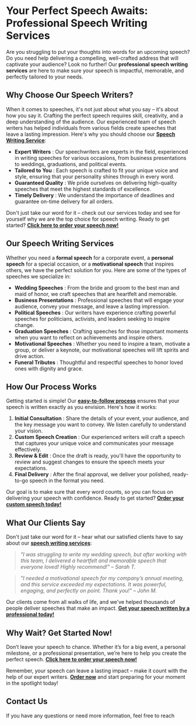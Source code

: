 # Your Perfect Speech Awaits: Professional Speech Writing Services

Are you struggling to put your thoughts into words for an upcoming speech? Do you need help delivering a compelling, well-crafted address that will captivate your audience? Look no further! Our **professional speech writing services** are here to make sure your speech is impactful, memorable, and perfectly tailored to your needs.

## Why Choose Our Speech Writers?

When it comes to speeches, it's not just about what you say – it's about how you say it. Crafting the perfect speech requires skill, creativity, and a deep understanding of the audience. Our experienced team of speech writers has helped individuals from various fields create speeches that leave a lasting impression. Here's why you should choose our [**Speech Writing Service**](https://tinyurl.com/topessay?keyword=speech+writer):

- **Expert Writers** : Our speechwriters are experts in the field, experienced in writing speeches for various occasions, from business presentations to weddings, graduations, and political events.
- **Tailored to You** : Each speech is crafted to fit your unique voice and style, ensuring that your personality shines through in every word.
- **Guaranteed Quality** : We pride ourselves on delivering high-quality speeches that meet the highest standards of excellence.
- **Timely Delivery** : We understand the importance of deadlines and guarantee on-time delivery for all orders.

Don't just take our word for it – check out our services today and see for yourself why we are the top choice for speech writing. Ready to get started? [**Click here to order your speech now!**](https://tinyurl.com/topessay?keyword=speech+writer)

## Our Speech Writing Services

Whether you need a **formal speech** for a corporate event, a **personal speech** for a special occasion, or a **motivational speech** that inspires others, we have the perfect solution for you. Here are some of the types of speeches we specialize in:

- **Wedding Speeches** : From the bride and groom to the best man and maid of honor, we craft speeches that are heartfelt and memorable.
- **Business Presentations** : Professional speeches that will engage your audience, convey your message, and leave a lasting impression.
- **Political Speeches** : Our writers have experience crafting powerful speeches for politicians, activists, and leaders seeking to inspire change.
- **Graduation Speeches** : Crafting speeches for those important moments when you want to reflect on achievements and inspire others.
- **Motivational Speeches** : Whether you need to inspire a team, motivate a group, or deliver a keynote, our motivational speeches will lift spirits and drive action.
- **Funeral Tributes** : Thoughtful and respectful speeches to honor loved ones with dignity and grace.

## How Our Process Works

Getting started is simple! Our [**easy-to-follow process**](https://tinyurl.com/topessay?keyword=speech+writer) ensures that your speech is written exactly as you envision. Here's how it works:

1. **Initial Consultation** : Share the details of your event, your audience, and the key message you want to convey. We listen carefully to understand your vision.
2. **Custom Speech Creation** : Our experienced writers will craft a speech that captures your unique voice and communicates your message effectively.
3. **Review & Edit** : Once the draft is ready, you'll have the opportunity to review and suggest changes to ensure the speech meets your expectations.
4. **Final Delivery** : After the final approval, we deliver your polished, ready-to-go speech in the format you need.

Our goal is to make sure that every word counts, so you can focus on delivering your speech with confidence. Ready to get started? [**Order your custom speech today!**](https://tinyurl.com/topessay?keyword=speech+writer)

## What Our Clients Say

Don't just take our word for it – hear what our satisfied clients have to say about our [**speech writing services**](https://tinyurl.com/topessay?keyword=speech+writer):

> _"I was struggling to write my wedding speech, but after working with this team, I delivered a heartfelt and memorable speech that everyone loved! Highly recommend!" – Sarah T._

> _"I needed a motivational speech for my company’s annual meeting, and this service exceeded my expectations. It was powerful, engaging, and perfectly on point. Thank you!" – John M._

Our clients come from all walks of life, and we've helped thousands of people deliver speeches that make an impact. [**Get your speech written by a professional today!**](https://tinyurl.com/topessay?keyword=speech+writer)

## Why Wait? Get Started Now!

Don’t leave your speech to chance. Whether it’s for a big event, a personal milestone, or a professional presentation, we’re here to help you create the perfect speech. [**Click here to order your speech now!**](https://tinyurl.com/topessay?keyword=speech+writer)

Remember, your speech can leave a lasting impact – make it count with the help of our expert writers. [**Order now**](https://tinyurl.com/topessay?keyword=speech+writer) and start preparing for your moment in the spotlight today!

## Contact Us

If you have any questions or need more information, feel free to reach

